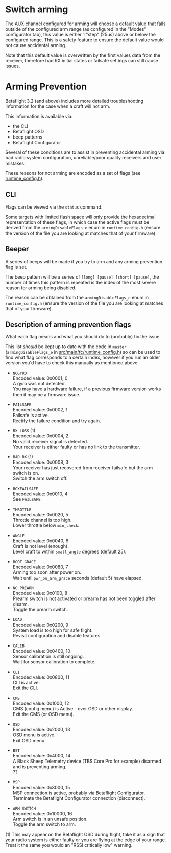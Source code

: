 # Switch arming

The AUX channel configured for arming will choose a default value that falls outside of the configured arm range (as configured in the "Modes" configurator tab), this value is either 1 "step" (25us) above or below the configured range. This is a safety feature to ensure the default value would not cause accidental arming.

Note that this default value is overwritten by the first values data from the receiver, therefore bad RX initial states or failsafe settings can still cause issues.

# Arming Prevention

Betaflight 3.2 (and above) includes more detailed troubleshooting information for the case when a craft will not arm.

This information is available via:
- the CLI
- Betaflight OSD
- beep patterns
- Betaflight Configurator

Several of these conditions are to assist in preventing accidental arming via bad radio system configuration, unreliable/poor quality receivers and user mistakes.

These reasons for not arming are encoded as a set of flags (see [runtime_config.h](https://github.com/betaflight/betaflight/blob/master/src/main/fc/runtime_config.h)).

## CLI

Flags can be viewed via the `status` command.

Some targets with limited flash space will only provide the hexadecimal representation of these flags, in which case the active flags must be derived from the `armingDisableFlags_e` enum in `runtime_config.h` (ensure the version of the file you are looking at matches that of your firmware).

## Beeper

A series of beeps will be made if you try to arm and any arming prevention flag is set.

The beep pattern will be a series of `[long] [pause] [short] [pause]`, the number of times this pattern is repeated is the index of the most severe reason for arming being disabled.

The reason can be obtained from the `armingDisableFlags_e` enum in `runtime_config.h` (ensure the version of the file you are looking at matches that of your firmware).

## Description of arming prevention flags

What each flag means and what you should do to (probably) fix the issue.

This list *should* be kept up to date with the code in `master` (`armingDisableFlags_e` in [src/main/fc/runtime_config.h](https://github.com/betaflight/betaflight/blob/master/src/main/fc/runtime_config.h#L37-L55)) so can be used to find what flag corresponds to a certain index, however if you run an older version you'd have to check this manually as mentioned above.


- `NOGYRO`  
  Encoded value: 0x0001, 0  
  A gyro was not detected.  
  You may have a hardware failure, if a previous firmware version works then it may be a firmware issue.

- `FAILSAFE`  
  Encoded value: 0x0002, 1  
  Failsafe is active.  
  Rectify the failure condition and try again.

- `RX LOSS` (1)  
  Encoded value: 0x0004, 2  
  No valid receiver signal is detected.  
  Your receiver is either faulty or has no link to the transmitter.

- `BAD RX` (1)  
  Encoded value: 0x0008, 3  
  Your receiver has just recovered from receiver failsafe but the arm switch is on.   
  Switch the arm switch off.

- `BOXFAILSAFE`  
  Encoded value: 0x0010, 4  
  See `FAILSAFE`

- `THROTTLE`  
  Encoded value: 0x0020, 5  
  Throttle channel is too high.  
  Lower throttle below `min_check`.

- `ANGLE`  
  Encoded value: 0x0040, 6  
  Craft is not level (enough).  
  Level craft to within `small_angle` degrees (default 25).

- `BOOT GRACE`  
  Encoded value: 0x0080, 7  
  Arming too soon after power on.  
  Wait until `pwr_on_arm_grace` seconds (default 5) have elapsed.

- `NO PREARM`  
  Encoded value: 0x0100, 8  
  Prearm switch is not activated or prearm has not been toggled after disarm.  
  Toggle the prearm switch.

- `LOAD`  
  Encoded value: 0x0200, 9  
  System load is too high for safe flight.  
  Revisit configuration and disable features.

- `CALIB`  
  Encoded value: 0x0400, 10  
  Sensor calibration is still ongoing.  
  Wait for sensor calibration to complete.

- `CLI`  
  Encoded value: 0x0800, 11  
  CLI is active.  
  Exit the CLI.

- `CMS`  
  Encoded value: 0x1000, 12  
  CMS (config menu) is Active - over OSD or other display.  
  Exit the CMS (or OSD menu).

- `OSD`  
  Encoded value: 0x2000, 13  
  OSD menu is active.  
  Exit OSD menu.

- `BST`  
  Encoded value: 0x4000, 14  
  A Black Sheep Telemetry device (TBS Core Pro for example) disarmed and is preventing arming.  
  ??

- `MSP`  
  Encoded value: 0x8000, 15  
  MSP connection is active, probably via Betaflight Configurator.  
  Terminate the Betaflight Configurator connection (disconnect).

- `ARM SWITCH`  
  Encoded value: 0x10000, 16  
  Arm switch is in an unsafe position.  
  Toggle the arm switch to arm.

(1) This may appear on the Betaflight OSD during flight, take it as a sign that your radio system is either faulty or you are flying at the edge of your range. Treat it the same you would an "RSSI critically low" warning.